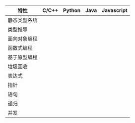 |      特性        |      C/C++    |     Python  |    Java | Javascript
| --------------- | --------------- | --------------- | --------------- | --------------- |
|      静态类型系统        |                       |                       |                       |                       |
|      类型推导        |                       |                       |                       |                       |
|      面向对象编程        |                       |                       |                       |                       |
|      函数式编程        |                       |                       |                       |                       |
|      基于原型编程        |                       |                       |                       |                       |
|      垃圾回收        |                       |                       |                       |                       |
|      表达式        |                       |                       |                       |                       |
|      指针        |                       |                       |                       |                       |
|      语句        |                       |                       |                       |                       |
|      递归        |                       |                       |                       |                       |
|      并发        |                       |                       |                       |                       |